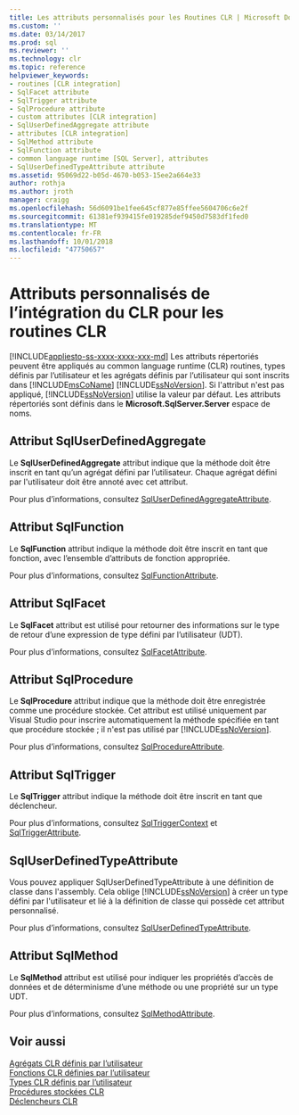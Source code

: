 ```yaml
---
title: Les attributs personnalisés pour les Routines CLR | Microsoft Docs
ms.custom: ''
ms.date: 03/14/2017
ms.prod: sql
ms.reviewer: ''
ms.technology: clr
ms.topic: reference
helpviewer_keywords:
- routines [CLR integration]
- SqlFacet attribute
- SqlTrigger attribute
- SqlProcedure attribute
- custom attributes [CLR integration]
- SqlUserDefinedAggregate attribute
- attributes [CLR integration]
- SqlMethod attribute
- SqlFunction attribute
- common language runtime [SQL Server], attributes
- SqlUserDefinedTypeAttribute attribute
ms.assetid: 95069d22-b05d-4670-b053-15ee2a664e33
author: rothja
ms.author: jroth
manager: craigg
ms.openlocfilehash: 56d6091be1fee645cf877e85ffee5604706c6e2f
ms.sourcegitcommit: 61381ef939415fe019285def9450d7583df1fed0
ms.translationtype: MT
ms.contentlocale: fr-FR
ms.lasthandoff: 10/01/2018
ms.locfileid: "47750657"
---
```

# <a name="clr-integration-custom-attributes-for-clr-routines"></a>Attributs personnalisés de l’intégration du CLR pour les routines CLR
[!INCLUDE[appliesto-ss-xxxx-xxxx-xxx-md](../../../includes/appliesto-ss-xxxx-xxxx-xxx-md.md)]
  Les attributs répertoriés peuvent être appliqués au common language runtime (CLR) routines, types définis par l’utilisateur et les agrégats définis par l’utilisateur qui sont inscrits dans [!INCLUDE[msCoName](../../../includes/msconame-md.md)] [!INCLUDE[ssNoVersion](../../../includes/ssnoversion-md.md)]. Si l'attribut n'est pas appliqué, [!INCLUDE[ssNoVersion](../../../includes/ssnoversion-md.md)] utilise la valeur par défaut. Les attributs répertoriés sont définis dans le **Microsoft.SqlServer.Server** espace de noms.  
  
## <a name="the-sqluserdefinedaggregate-attribute"></a>Attribut SqlUserDefinedAggregate  
 Le **SqlUserDefinedAggregate** attribut indique que la méthode doit être inscrit en tant qu’un agrégat défini par l’utilisateur. Chaque agrégat défini par l'utilisateur doit être annoté avec cet attribut.  
  
 Pour plus d’informations, consultez [SqlUserDefinedAggregateAttribute](http://go.microsoft.com/fwlink/?LinkId=124626).  
  
## <a name="the-sqlfunction-attribute"></a>Attribut SqlFunction  
 Le **SqlFunction** attribut indique la méthode doit être inscrit en tant que fonction, avec l’ensemble d’attributs de fonction appropriée.  
  
 Pour plus d’informations, consultez [SqlFunctionAttribute](http://go.microsoft.com/fwlink/?LinkId=128019).  
  
## <a name="the-sqlfacet-attribute"></a>Attribut SqlFacet  
 Le **SqlFacet** attribut est utilisé pour retourner des informations sur le type de retour d’une expression de type défini par l’utilisateur (UDT).  
  
 Pour plus d’informations, consultez [SqlFacetAttribute](http://go.microsoft.com/fwlink/?LinkId=128020).  
  
## <a name="the-sqlprocedure-attribute"></a>Attribut SqlProcedure  
 Le **SqlProcedure** attribut indique que la méthode doit être enregistrée comme une procédure stockée. Cet attribut est utilisé uniquement par Visual Studio pour inscrire automatiquement la méthode spécifiée en tant que procédure stockée ; il n'est pas utilisé par [!INCLUDE[ssNoVersion](../../../includes/ssnoversion-md.md)].  
  
 Pour plus d’informations, consultez [SqlProcedureAttribute](http://go.microsoft.com/fwlink/?LinkId=128021).  
  
## <a name="the-sqltrigger-attribute"></a>Attribut SqlTrigger  
 Le **SqlTrigger** attribut indique la méthode doit être inscrit en tant que déclencheur.  
  
 Pour plus d’informations, consultez [SqlTriggerContext](http://go.microsoft.com/fwlink/?LinkId=128022) et [SqlTriggerAttribute](http://go.microsoft.com/fwlink/?LinkId=203898).  
  
## <a name="the-sqluserdefinedtypeattribute"></a>SqlUserDefinedTypeAttribute  
 Vous pouvez appliquer SqlUserDefinedTypeAttribute à une définition de classe dans l'assembly. Cela oblige [!INCLUDE[ssNoVersion](../../../includes/ssnoversion-md.md)] à créer un type défini par l'utilisateur et lié à la définition de classe qui possède cet attribut personnalisé.  
  
 Pour plus d’informations, consultez [SqlUserDefinedTypeAttribute](http://go.microsoft.com/fwlink/?LinkId=128024).  
  
## <a name="the-sqlmethod-attribute"></a>Attribut SqlMethod  
 Le **SqlMethod** attribut est utilisé pour indiquer les propriétés d’accès de données et de déterminisme d’une méthode ou une propriété sur un type UDT.  
  
 Pour plus d’informations, consultez [SqlMethodAttribute](http://go.microsoft.com/fwlink/?LinkId=128025).  
  
## <a name="see-also"></a>Voir aussi  
 [Agrégats CLR définis par l’utilisateur](../../../relational-databases/clr-integration-database-objects-user-defined-functions/clr-user-defined-aggregates.md)   
 [Fonctions CLR définies par l’utilisateur](../../../relational-databases/clr-integration-database-objects-user-defined-functions/clr-user-defined-functions.md)   
 [Types CLR définis par l’utilisateur](../../../relational-databases/clr-integration-database-objects-user-defined-types/clr-user-defined-types.md)   
 [Procédures stockées CLR](http://msdn.microsoft.com/library/bbdd51b2-a9b4-4916-ba6f-7957ac6c3f33)   
 [Déclencheurs CLR](http://msdn.microsoft.com/library/302a4e4a-3172-42b6-9cc0-4a971ab49c1c)  
  
  
